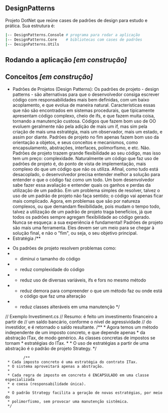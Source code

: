 ## DesignPatterns
Projeto DotNet que reúne cases de padrões de design para estudo e prática.
Sua estrutura é:
```bash
|-- DesignPatterns.Console # programa para rodar a aplicação
|-- DesignPatterns.Core    # bibliotecas com cases de padrões 
|-- DesignPatterns.Utils
```

## Rodando a aplicação *[em construção]*

## Conceitos *[em construção]*
- Padrões de Projetos (Design Patterns): Os padrões de projeto - design patterns - são alternativas para que o desenvolvedor consiga escrever código com responsabilidades mais bem definidas, com um baixo acoplamento, e que evolua de maneira natural. Características essas que não são encontrados em sistemas procedurais, que tipicamente apresentam código complexo, cheio de ifs, e que fazem muita coisa, tornando a manutenção custosa. Códigos que fazem bom uso de OO evoluem geralmente não pela adição de mais um if, mas sim pela criação de mais uma estratégia, mais um observador, mais um estado, e assim por diante. Padrões de projeto no fim apenas fazem bom uso da orientação a objetos, e seus conceitos e mecanismos, como encapsulamento, abstrações, interfaces, polimorfismo, e etc. Não. Padrões de projeto trazem grande flexibilidade ao seu código, mas isso tem um preço: complexidade. Naturalmente um código que faz uso de padrões de projeto é, do ponto de vista de implementação, mais complexo do que um código que não os utiliza. Afinal, como tudo está desacoplado, o desenvolvedor precisa entender melhor a solução para entender o que o código faz como um todo. Um bom desenvolvedor sabe fazer essa avaliação e entender quais os ganhos e perdas da utilização de um padrão. Em um problema simples de resolver, talvez o uso de um padrão de projeto não faça sentido; o código vai apenas ficar mais complicado. Agora, em problemas que são por natureza complexos, ou que demandam flexibilidade, pois mudam o tempo todo, talvez a utilização de um padrão de projeto traga benefícios, já que todos os padrões sempre agregam flexibilidade ao código gerado. Nunca se esqueça: a sua experiência é fundamental! Padrões de projeto são mais uma ferramenta. Eles devem ser um meio para se chegar à solução final, e não o "fim", ou seja, o seu objetivo principal.
- Estratégia
/**
* Os padrões de projeto resolvem problemas como:
* - diminui o tamanho do código
* - reduz complexidade do código
* - reduz uso de diversas variáveis, ifs e fors no mesmo método
* - reduz demora para compreender o que um método faz ou onde está o código que faz uma alteração
* - reduz classes alteráveis em uma manutenção 
*/

// Exemplo Investiment.cs
// Resumo: é feito um investimento financeiro a partir de 
// um saldo bancário, conforme o nível de agressividade
// do investidor, e é retornado o saldo resultante.
    /**
        * Agora temos um método independente de um imposto concreto, e que depende apenas
        * da abstração ITax, de modo genérico. As classes concretas de impostos se tornam
        * estratégias do ITax.
        * 
        * O uso de estratégias a partir de uma abstração é o padrão de projeto Strategy.
        */

            /**
     * Cada imposto concreto é uma estratégia do contrato ITax.
     * O sistema aproveitará apenas a abstração.
     * 
     * Cada regra de imposto em concreto é ENCAPSULADO em uma classe especializada 
     * e coesa (responsabilidade única).
     * 
     * O padrão Strategy facilita a geração de novas estratégias, por meio do
     * polimorfismo, sem provocar uma manutenção sistêmica.
     */